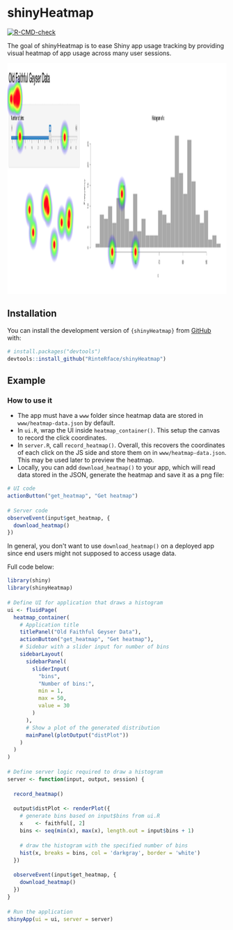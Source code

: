 
# shinyHeatmap

<!-- badges: start -->
[![R-CMD-check](https://github.com/RinteRface/shinyHeatmap/workflows/R-CMD-check/badge.svg)](https://github.com/RinteRface/shinyHeatmap/actions)
<!-- badges: end -->

The goal of shinyHeatmap is to ease Shiny app usage tracking by providing visual heatmap of
app usage across many user sessions.

<img src="man/figures/shinyHeatmap-basic.png" width="848" height="530">

## Installation

You can install the development version of `{shinyHeatmap}` from [GitHub](https://github.com/) with:

``` r
# install.packages("devtools")
devtools::install_github("RinteRface/shinyHeatmap")
```

## Example

### How to use it

- The app must have a `www` folder since 
heatmap data are stored in `www/heatmap-data.json` by default.
- In `ui.R`, wrap the UI inside `heatmap_container()`. This setup the canvas
to record the click coordinates.
- In `server.R`, call `record_heatmap()`. Overall, this recovers the
coordinates of each click on the JS side and store them on in `www/heatmap-data.json`.
This may be used later to preview the heatmap.
- Locally, you can add `download_heatmap()` to your app, which will read data stored
in the JSON, generate the heatmap and save it as a png file:

```r
# UI code
actionButton("get_heatmap", "Get heatmap")

# Server code
observeEvent(input$get_heatmap, {
  download_heatmap()
})
```

In general, you don't want to use `download_heatmap()` on a deployed app since
end users might not supposed to access usage data.

Full code below:

```r
library(shiny)
library(shinyHeatmap)

# Define UI for application that draws a histogram
ui <- fluidPage(
  heatmap_container(
    # Application title
    titlePanel("Old Faithful Geyser Data"),
    actionButton("get_heatmap", "Get heatmap"),
    # Sidebar with a slider input for number of bins 
    sidebarLayout(
      sidebarPanel(
        sliderInput(
          "bins",
          "Number of bins:",
          min = 1,
          max = 50,
          value = 30
        )
      ),
      # Show a plot of the generated distribution
      mainPanel(plotOutput("distPlot"))
    )
  )
)

# Define server logic required to draw a histogram
server <- function(input, output, session) {
  
  record_heatmap()
  
  output$distPlot <- renderPlot({
    # generate bins based on input$bins from ui.R
    x    <- faithful[, 2]
    bins <- seq(min(x), max(x), length.out = input$bins + 1)
    
    # draw the histogram with the specified number of bins
    hist(x, breaks = bins, col = 'darkgray', border = 'white')
  })
  
  observeEvent(input$get_heatmap, {
    download_heatmap()
  })
}

# Run the application 
shinyApp(ui = ui, server = server)
```

